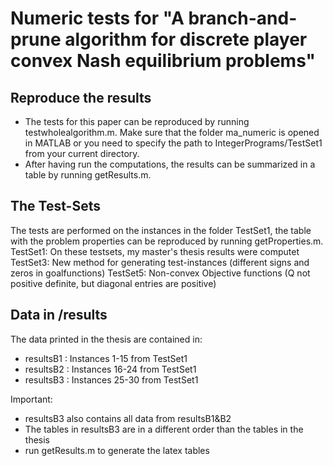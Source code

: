 # Numeric tests for "A branch-and-prune algorithm for discrete player convex Nash equilibrium problems"

## Reproduce the results
- The tests for this paper can be reproduced by running testwholealgorithm.m. Make sure that the folder ma_numeric is opened in MATLAB or you need to specify the path to IntegerPrograms/TestSet1 from your current directory.
- After having run the computations, the results can be summarized in a table by running getResults.m.

## The Test-Sets
The tests are performed on the instances in the folder TestSet1, the table with the problem properties can be reproduced by running getProperties.m.
TestSet1: On these testsets, my master's thesis results were computet
TestSet3: New method for generating test-instances (different signs and zeros in goalfunctions)
TestSet5: Non-convex Objective functions (Q not positive definite, but diagonal entries are positive)

## Data in /results 
The data printed in the thesis are contained in:

- resultsB1 : Instances 1-15  from TestSet1
- resultsB2 : Instances 16-24 from TestSet1
- resultsB3 : Instances 25-30 from TestSet1

Important:

- resultsB3 also contains all data from resultsB1&B2
- The tables in resultsB3 are in a different order than the tables in the thesis
- run getResults.m to generate the latex tables